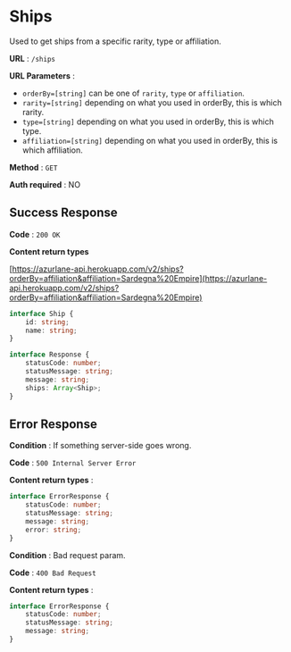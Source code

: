 # Ships

Used to get ships from a specific rarity, type or affiliation.

**URL** : `/ships`

**URL Parameters** :
- `orderBy=[string]` can be one of `rarity`, `type` or `affiliation`.
- `rarity=[string]` depending on what you used in orderBy, this is which rarity.
- `type=[string]` depending on what you used in orderBy, this is which type.
- `affiliation=[string]` depending on what you used in orderBy, this is which affiliation.

**Method** : `GET`

**Auth required** : NO

## Success Response

**Code** : `200 OK`

**Content return types**

[https://azurlane-api.herokuapp.com/v2/ships?orderBy=affiliation&affiliation=Sardegna%20Empire](https://azurlane-api.herokuapp.com/v2/ships?orderBy=affiliation&affiliation=Sardegna%20Empire)
```ts
interface Ship {
    id: string;
    name: string;
}

interface Response {
    statusCode: number;
    statusMessage: string;
    message: string;
    ships: Array<Ship>;
}

```

## Error Response

**Condition** : If something server-side goes wrong.

**Code** : `500 Internal Server Error`

**Content return types** :

```ts
interface ErrorResponse {
    statusCode: number;
    statusMessage: string;
    message: string;
    error: string;
}
```

**Condition** : Bad request param.

**Code** : `400 Bad Request`

**Content return types** :

```ts
interface ErrorResponse {
    statusCode: number;
    statusMessage: string;
    message: string;
}
```
